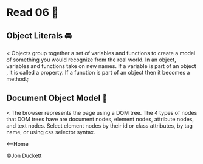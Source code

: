 # Read 06 📘

## Object Literals 🚘
< Objects group together a set of variables and functions to create a model of something you would recognize from the real world. In an object, variables and functions take on new names. If a variable is part of an object , it is called a property. If a function is part of an object then it becomes a method.;

## Document Object Model 🥯
< The browser represents the page using a DOM tree. The 4 types of nodes that DOM trees have are document nodes, element nodes, attribute nodes, and text nodes. Select element nodes by their id or class attributes, by tag name, or using css selector syntax.

<--Home

©️Jon Duckett
